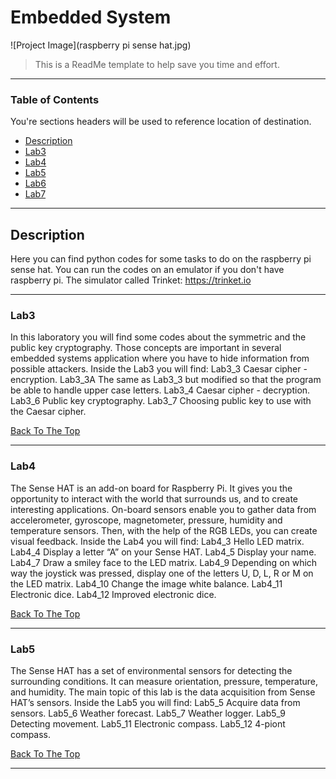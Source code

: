 # Embedded System

![Project Image](raspberry pi sense hat.jpg)

> This is a ReadMe template to help save you time and effort.
---

### Table of Contents
You're sections headers will be used to reference location of destination.

- [Description](#description)
- [Lab3](#Lab3)
- [Lab4](#Lab4)
- [Lab5](#Lab5)
- [Lab6](#Lab6)
- [Lab7](#Lab7)

---

## Description

Here you can find python codes for some tasks to do on the raspberry pi sense hat. 
You can run the codes on an emulator if you don't have raspberry pi.
The simulator called Trinket: https://trinket.io 

---

### Lab3
In this laboratory you will find some codes about the symmetric and the public
key cryptography. Those concepts are important in several embedded systems application
where you have to hide information from possible attackers.
Inside the Lab3 you will find:
Lab3_3 Caesar cipher - encryption.
Lab3_3A The same as Lab3_3 but modified so that the program be able to handle upper case letters.
Lab3_4 Caesar cipher - decryption.
Lab3_6 Public key cryptography.
Lab3_7 Choosing public key to use with the Caesar cipher.



[Back To The Top](#Embedded-System)

---

### Lab4
The Sense HAT is an add-on board for Raspberry Pi. It gives you the opportunity to interact
with the world that surrounds us, and to create interesting applications. On-board sensors
enable you to gather data from accelerometer, gyroscope, magnetometer, pressure, humidity
and temperature sensors. Then, with the help of the RGB LEDs, you can create visual feedback.
Inside the Lab4 you will find:
Lab4_3 Hello LED matrix.
Lab4_4 Display a letter “A” on your Sense HAT.
Lab4_5 Display your name.
Lab4_7 Draw a smiley face to the LED matrix.
Lab4_9 Depending on which way the joystick was pressed, display one of the letters U, D, L, R or M
on the LED matrix.
Lab4_10 Change the image white balance.
Lab4_11 Electronic dice.
Lab4_12 Improved electronic dice.



[Back To The Top](#Embedded-System)

---

### Lab5
The Sense HAT has a set of environmental sensors for detecting the surrounding conditions.
It can measure orientation, pressure, temperature, and humidity. The main topic of this lab is
the data acquisition from Sense HAT’s sensors.
Inside the Lab5 you will find:
Lab5_5 Acquire data from sensors.
Lab5_6 Weather forecast.
Lab5_7 Weather logger.
Lab5_9 Detecting movement.
Lab5_11 Electronic compass.
Lab5_12 4-piont compass.



[Back To The Top](#Embedded-System)

---
